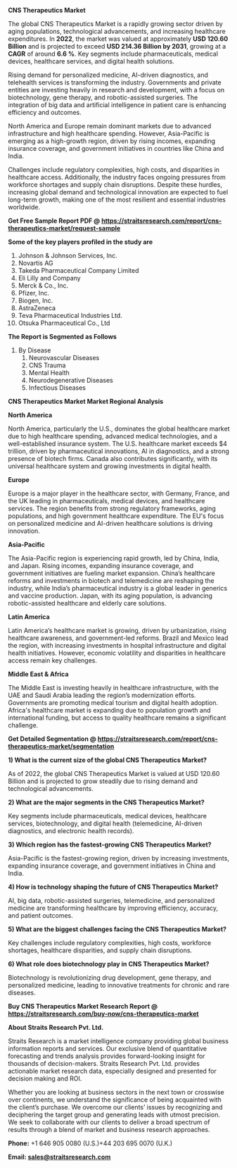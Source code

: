 <p><strong>CNS Therapeutics Market</strong></p>
<p>The global CNS Therapeutics Market is a rapidly growing sector driven by aging populations, technological advancements, and increasing healthcare expenditures. In <strong>2022</strong>, the market was valued at approximately <strong>USD 120.60 Billion</strong> and is projected to exceed <strong>USD 214.36 Billion</strong><strong> by 2031</strong>, growing at a <strong>CAGR</strong> of around <strong>6.6 %</strong>. Key segments include pharmaceuticals, medical devices, healthcare services, and digital health solutions.</p>
<p>Rising demand for personalized medicine, AI-driven diagnostics, and telehealth services is transforming the industry. Governments and private entities are investing heavily in research and development, with a focus on biotechnology, gene therapy, and robotic-assisted surgeries. The integration of big data and artificial intelligence in patient care is enhancing efficiency and outcomes.</p>
<p>North America and Europe remain dominant markets due to advanced infrastructure and high healthcare spending. However, Asia-Pacific is emerging as a high-growth region, driven by rising incomes, expanding insurance coverage, and government initiatives in countries like China and India.</p>
<p>Challenges include regulatory complexities, high costs, and disparities in healthcare access. Additionally, the industry faces ongoing pressures from workforce shortages and supply chain disruptions. Despite these hurdles, increasing global demand and technological innovation are expected to fuel long-term growth, making one of the most resilient and essential industries worldwide.</p>
<p><strong>Get Free Sample Report PDF @ <a href=https://straitsresearch.com/report/cns-therapeutics-market/request-sample>https://straitsresearch.com/report/cns-therapeutics-market/request-sample</a></strong></p>
<div><strong>Some of the key players profiled in the study are</strong></div>
<p><ol>
<li>Johnson &amp; Johnson Services, Inc.</li>
<li>Novartis AG</li>
<li>Takeda Pharmaceutical Company Limited</li>
<li>Eli Lilly and Company</li>
<li>Merck &amp; Co., Inc.</li>
<li>Pfizer, Inc.</li>
<li>Biogen, Inc.</li>
<li>AstraZeneca</li>
<li>Teva Pharmaceutical Industries Ltd.</li>
<li>Otsuka Pharmaceutical Co., Ltd</li>
</ol></p>
<p><strong>The Report is Segmented as Follows</strong></p>
<p><ol>
<li>By Disease
<ol>
<li>Neurovascular Diseases</li>
<li>CNS Trauma</li>
<li>Mental Health</li>
<li>Neurodegenerative Diseases</li>
<li>Infectious Diseases</li>
</ol>
</li>
</ol></p>
<p><strong>CNS Therapeutics Market Market Regional Analysis</strong></p>
<p><strong>North America</strong></p>
<p>North America, particularly the U.S., dominates the global healthcare market due to high healthcare spending, advanced medical technologies, and a well-established insurance system. The U.S. healthcare market exceeds $4 trillion, driven by pharmaceutical innovations, AI in diagnostics, and a strong presence of biotech firms. Canada also contributes significantly, with its universal healthcare system and growing investments in digital health.</p>
<p><strong>Europe</strong></p>
<p>Europe is a major player in the healthcare sector, with Germany, France, and the UK leading in pharmaceuticals, medical devices, and healthcare services. The region benefits from strong regulatory frameworks, aging populations, and high government healthcare expenditure. The EU's focus on personalized medicine and AI-driven healthcare solutions is driving innovation.</p>
<p><strong>Asia-Pacific</strong></p>
<p>The Asia-Pacific region is experiencing rapid growth, led by China, India, and Japan. Rising incomes, expanding insurance coverage, and government initiatives are fueling market expansion. China&rsquo;s healthcare reforms and investments in biotech and telemedicine are reshaping the industry, while India&rsquo;s pharmaceutical industry is a global leader in generics and vaccine production. Japan, with its aging population, is advancing robotic-assisted healthcare and elderly care solutions.</p>
<p><strong>Latin America</strong></p>
<p>Latin America&rsquo;s healthcare market is growing, driven by urbanization, rising healthcare awareness, and government-led reforms. Brazil and Mexico lead the region, with increasing investments in hospital infrastructure and digital health initiatives. However, economic volatility and disparities in healthcare access remain key challenges.</p>
<p><strong>Middle East &amp; Africa</strong></p>
<p>The Middle East is investing heavily in healthcare infrastructure, with the UAE and Saudi Arabia leading the region&rsquo;s modernization efforts. Governments are promoting medical tourism and digital health adoption. Africa's healthcare market is expanding due to population growth and international funding, but access to quality healthcare remains a significant challenge.</p>
<p><strong>Get Detailed Segmentation @ <a href=https://straitsresearch.com/report/cns-therapeutics-market/segmentation>https://straitsresearch.com/report/cns-therapeutics-market/segmentation</a></strong></p>
<p><strong>1) What is the current size of the global CNS Therapeutics Market?</strong></p>
<p>As of 2022, the global CNS Therapeutics Market is valued at USD 120.60 Billion and is projected to grow steadily due to rising demand and technological advancements.</p>
<p><strong>2) What are the major segments in the CNS Therapeutics Market?</strong></p>
<p>Key segments include pharmaceuticals, medical devices, healthcare services, biotechnology, and digital health (telemedicine, AI-driven diagnostics, and electronic health records).</p>
<p><strong>3) Which region has the fastest-growing CNS Therapeutics Market?</strong></p>
<p>Asia-Pacific is the fastest-growing region, driven by increasing investments, expanding insurance coverage, and government initiatives in China and India.</p>
<p><strong>4) How is technology shaping the future of CNS Therapeutics Market?</strong></p>
<p>AI, big data, robotic-assisted surgeries, telemedicine, and personalized medicine are transforming healthcare by improving efficiency, accuracy, and patient outcomes.</p>
<p><strong>5) What are the biggest challenges facing the CNS Therapeutics Market?</strong></p>
<p>Key challenges include regulatory complexities, high costs, workforce shortages, healthcare disparities, and supply chain disruptions.</p>
<p><strong>6) What role does biotechnology play in CNS Therapeutics Market?</strong></p>
<p>Biotechnology is revolutionizing drug development, gene therapy, and personalized medicine, leading to innovative treatments for chronic and rare diseases.</p>
<p><strong>Buy CNS Therapeutics Market Research Report @ <a href=https://straitsresearch.com/buy-now/cns-therapeutics-market>https://straitsresearch.com/buy-now/cns-therapeutics-market</a></strong></p>
<p><strong>About Straits Research Pvt. Ltd.</strong></p>
<p>Straits Research is a market intelligence company providing global business information reports and services. Our exclusive blend of quantitative forecasting and trends analysis provides forward-looking insight for thousands of decision-makers. Straits Research Pvt. Ltd. provides actionable market research data, especially designed and presented for decision making and ROI.</p>
<p>Whether you are looking at business sectors in the next town or crosswise over continents, we understand the significance of being acquainted with the client&rsquo;s purchase. We overcome our clients&rsquo; issues by recognizing and deciphering the target group and generating leads with utmost precision. We seek to collaborate with our clients to deliver a broad spectrum of results through a blend of market and business research approaches.</p>
<p><strong><strong>Phone:</strong></strong> +1 646 905 0080 (U.S.)+44 203 695 0070 (U.K.)</p>
<p><strong><strong>Email: </strong></strong><a href=mailto:sales@straitsresearch.com><strong><u><strong>sales@straitsresearch.com</strong></u></strong></a></p>
